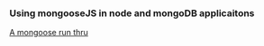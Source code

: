 ###  Using mongooseJS in node and mongoDB applicaitons
[A mongoose run thru](https://scotch.io/tutorials/using-mongoosejs-in-node-js-and-mongodb-applications)
